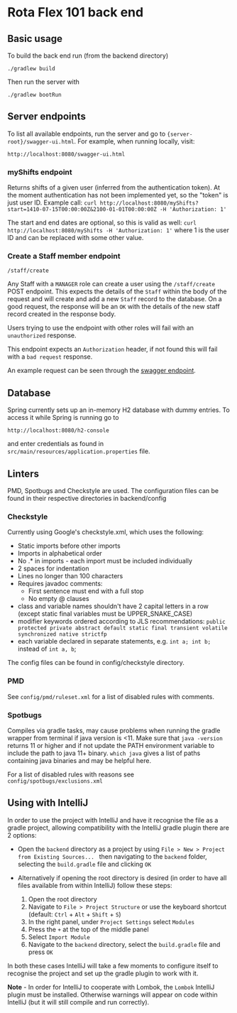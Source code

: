 # Rota Flex 101 back end

## Basic usage

To build the back end run (from the backend directory)
```
./gradlew build
```

Then run the server with
```
./gradlew bootRun
```

## Server endpoints

To list all available endpoints, run the server and go to `{server-root}/swagger-ui.html`.
For example, when running locally, visit:
```
http://localhost:8080/swagger-ui.html
```

### myShifts endpoint

Returns shifts of a given user (inferred from the authentication token).
At the moment authentication has not been implemented yet, so the "token" is just user ID.
Example call:
` curl http://localhost:8080/myShifts?start=1410-07-15T00:00:00Z&2100-01-01T00:00:00Z -H
 'Authorization: 1' ` 

The start and end dates are optional, so this is valid as well:
` curl http://localhost:8080/myShifts -H 'Authorization: 1' ` 
where 1 is the user ID and can be replaced with some other value.

### Create a Staff member endpoint

`/staff/create`

Any Staff with a `MANAGER` role can create a user using the `/staff/create` POST endpoint. This 
expects the details of the `Staff` within the body of the request and will create and add a new 
`Staff` record to the database. On a good request, the response will be an `OK` with the 
details of the new staff record created in the response body.

Users trying to use the endpoint with other roles will fail with an `unauthorized` response.

This endpoint expects an `Authorization` header, if not found this will fail with a `bad request` 
response.

An example request can be seen through the [swagger endpoint](#server-endpoints).

## Database

Spring currently sets up an in-memory H2 database with dummy entries.
To access it while Spring is running go to
```
http://localhost:8080/h2-console
```
and enter credentials as found in `src/main/resources/application.properties` file.

## Linters

PMD, Spotbugs and Checkstyle are used. 
The configuration files can be found in their respective directories
in backend/config

### Checkstyle

Currently using Google's checkstyle.xml, which uses the following:

- Static imports before other imports
- Imports in alphabetical order
- No .* in imports - each import must be included individually
- 2 spaces for indentation
- Lines no longer than 100 characters
- Requires javadoc comments:
     - First sentence must end with a full stop
     - No empty @ clauses
- class and variable names shouldn't have 2 capital letters in a row (except static final
 variables must be UPPER_SNAKE_CASE)
- modifier keywords ordered according to JLS recommendations: `public protected private abstract default static final transient volatile synchronized native strictfp`
- each variable declared in separate statements, e.g. `int a; int b;` instead of `int a, b`;

The config files can be found in config/checkstyle directory.

### PMD

See `config/pmd/ruleset.xml` for a list of disabled rules with comments.

### Spotbugs

Compiles via gradle tasks, may cause problems when running the gradle wrapper from terminal if java version is <11. 
Make sure that `java -version` returns 11 or higher and if not update the PATH environment variable to include the path to java 11+ binary. `which java` gives a list of paths containing java binaries and may be helpful here.

For a list of disabled rules with reasons see `config/spotbugs/exclusions.xml`

## Using with IntelliJ

In order to use the project with IntelliJ and have it recognise the file as a gradle project, allowing compatibility 
with the IntelliJ gradle plugin there are 2 options:

- Open the `backend` directory as a project by using `File > New > Project from Existing Sources... ` then navigating 
to the `backend` folder, selecting the `build.gradle` file and clicking `OK`

- Alternatively if opening the root directory is desired (in order to have all files available from within IntelliJ) 
follow these steps:
    1. Open the root directory
    1. Navigate to `File > Project Structure` or use the keyboard shortcut (default: `Ctrl` + `Alt` + `Shift` + `S`)
    1. In the right panel, under `Project Settings` select `Modules`
    1. Press the `+` at the top of the middle panel
    1. Select `Import Module`
    1. Navigate to the `backend` directory, select the `build.gradle` file and press `OK`
    
In both these cases IntelliJ will take a few moments to configure itself to recognise the project and set up the gradle 
plugin to work with it.

**Note** -  In order for IntelliJ to cooperate with Lombok, the `Lombok` IntelliJ plugin must be installed. Otherwise
warnings will appear on code within IntelliJ (but it will still compile and run correctly).
